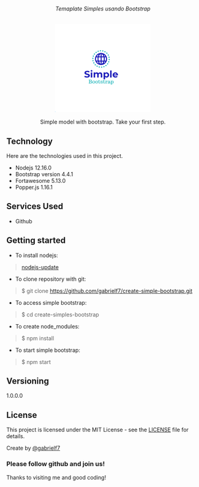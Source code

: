 <div align="center">
  <h6>Temaplate Simples usando Bootstrap</h6>
  
  <img alt="Logo of the project" src="https://github.com/gabrielf7/PrimeiroBootstrap/blob/master/Simples-Bootstrap-Designn.png" >
  
  <p>Simple model with bootstrap. Take your first step.</p>
</div>

## Technology 

Here are the technologies used in this project.

* Nodejs 12.16.0
* Bootstrap version  4.4.1
* Fortawesome 5.13.0
* Popper.js 1.16.1


## Services Used

* Github



## Getting started

* To install nodejs:
>    [nodejs-update](https://nodejs.org/en/download/)
* To clone repository with git:
>    $ git clone https://github.com/gabrielf7/create-simple-bootstrap.git
* To access simple bootstrap:
>    $ cd create-simples-bootstrap
* To create node_modules:
>    $ npm install
* To start simple bootstrap:
>    $ npm start


## Versioning

1.0.0.0


## License

This project is licensed under the MIT License - see the [LICENSE](https://github.com/gabrielf7/PrimeiroBootstrap/blob/master/LICENSE) file for details.

Create by [@gabrielf7](https://github.com/gabrielf7)

### Please follow github and join us!
Thanks to visiting me and good coding!
